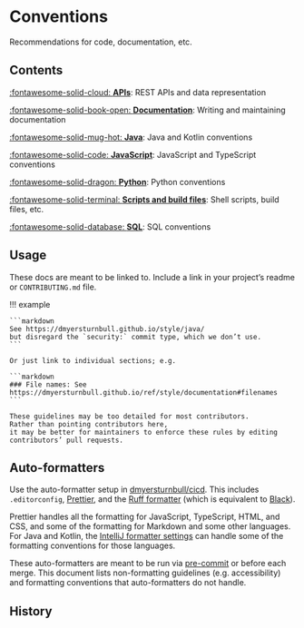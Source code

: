 # Conventions

Recommendations for code, documentation, etc.

## Contents

[:fontawesome-solid-cloud: **APIs**](../convention/apis.md): REST APIs and data representation

[:fontawesome-solid-book-open: **Documentation**](../convention/documentation.md): Writing and maintaining documentation

[:fontawesome-solid-mug-hot: **Java**](../convention/java.md): Java and Kotlin conventions

[:fontawesome-solid-code: **JavaScript**](../convention/javascript.md): JavaScript and TypeScript conventions

[:fontawesome-solid-dragon: **Python**](../convention/python.md): Python conventions

[:fontawesome-solid-terminal: **Scripts and build files**](../convention/scripts-and-build-files.md): Shell scripts, build files, etc.

[:fontawesome-solid-database: **SQL**](../convention/sql.md): SQL conventions

## Usage

These docs are meant to be linked to.
Include a link in your project’s readme or `CONTRIBUTING.md` file.

!!! example

    ```markdown
    See https://dmyersturnbull.github.io/style/java/
    but disregard the `security:` commit type, which we don’t use.
    ```

    Or just link to individual sections; e.g.

    ```markdown
    ### File names: See https://dmyersturnbull.github.io/ref/style/documentation#filenames
    ```

    These guidelines may be too detailed for most contributors.
    Rather than pointing contributors here,
    it may be better for maintainers to enforce these rules by editing contributors’ pull requests.

## Auto-formatters

Use the auto-formatter setup in [dmyersturnbull/cicd](https://github.com/dmyersturnbull/cicd).
This includes `.editorconfig`, [Prettier](https://prettier.io/), and
the [Ruff formatter](https://docs.astral.sh/ruff/formatter/)
(which is equivalent to [Black](https://github.com/psf/black)).

Prettier handles all the formatting for JavaScript, TypeScript, HTML, and CSS,
and some of the formatting for Markdown and some other languages.
For Java and Kotlin, the [IntelliJ formatter settings](intellij-style.xml)
can handle some of the formatting conventions for those languages.

These auto-formatters are meant to be run via [pre-commit](https://pre-commit.com/) or before each merge.
This document lists non-formatting guidelines (e.g. accessibility)
and formatting conventions that auto-formatters do not handle.

## History
